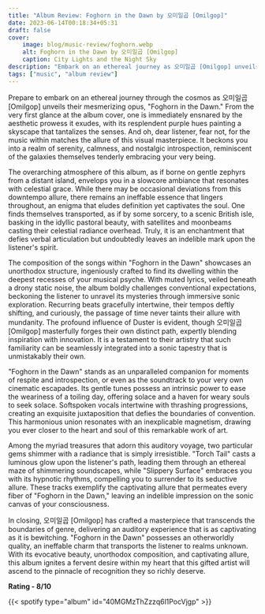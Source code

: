 ```yaml
---
title: "Album Review: Foghorn in the Dawn by 오미일곱 [Omilgop]"
date: 2023-06-14T00:18:34+05:31
draft: false
cover: 
    image: blog/music-review/foghorn.webp
    alt: Foghorn in the Dawn by 오미일곱 [Omilgop]
    caption: City Lights and the Night Sky
description: "Embark on an ethereal journey as 오미일곱 [Omilgop] unveils their mesmerizing opus, Foghorn in the Dawn."
tags: ["music", "album review"]
---
```



Prepare to embark on an ethereal journey through the cosmos as 오미일곱 [Omilgop] unveils their mesmerizing opus, "Foghorn in the Dawn." From the very first glance at the album cover, one is immediately ensnared by the aesthetic prowess it exudes, with its resplendent purple hues painting a skyscape that tantalizes the senses. And oh, dear listener, fear not, for the music within matches the allure of this visual masterpiece. It beckons you into a realm of serenity, calmness, and nostalgic introspection, reminiscent of the galaxies themselves tenderly embracing your very being.

The overarching atmosphere of this album, as if borne on gentle zephyrs from a distant island, envelops you in a slowcore ambiance that resonates with celestial grace. While there may be occasional deviations from this downtempo allure, there remains an ineffable essence that lingers throughout, an enigma that eludes definition yet captivates the soul. One finds themselves transported, as if by some sorcery, to a scenic British isle, basking in the idyllic pastoral beauty, with satellites and moonbeams casting their celestial radiance overhead. Truly, it is an enchantment that defies verbal articulation but undoubtedly leaves an indelible mark upon the listener's spirit.

The composition of the songs within "Foghorn in the Dawn" showcases an unorthodox structure, ingeniously crafted to find its dwelling within the deepest recesses of your musical psyche. With muted lyrics, veiled beneath a drony static noise, the album boldly challenges conventional expectations, beckoning the listener to unravel its mysteries through immersive sonic exploration. Recurring beats gracefully intertwine, their tempos deftly shifting, and curiously, the passage of time never taints their allure with mundanity. The profound influence of Duster is evident, though 오미일곱 [Omilgop] masterfully forges their own distinct path, expertly blending inspiration with innovation. It is a testament to their artistry that such familiarity can be seamlessly integrated into a sonic tapestry that is unmistakably their own.

"Foghorn in the Dawn" stands as an unparalleled companion for moments of respite and introspection, or even as the soundtrack to your very own cinematic escapades. Its gentle tunes possess an intrinsic power to ease the weariness of a toiling day, offering solace and a haven for weary souls to seek solace. Softspoken vocals intertwine with thrashing progressions, creating an exquisite juxtaposition that defies the boundaries of convention. This harmonious union resonates with an inexplicable magnetism, drawing you ever closer to the heart and soul of this remarkable work of art.

Among the myriad treasures that adorn this auditory voyage, two particular gems shimmer with a radiance that is simply irresistible. "Torch Tail" casts a luminous glow upon the listener's path, leading them through an ethereal maze of shimmering soundscapes, while "Slippery Surface" embraces you with its hypnotic rhythms, compelling you to surrender to its seductive allure. These tracks exemplify the captivating allure that permeates every fiber of "Foghorn in the Dawn," leaving an indelible impression on the sonic canvas of your consciousness.

In closing, 오미일곱 [Omilgop] has crafted a masterpiece that transcends the boundaries of genre, delivering an auditory experience that is as captivating as it is bewitching. "Foghorn in the Dawn" possesses an otherworldly quality, an ineffable charm that transports the listener to realms unknown. With its evocative beauty, unorthodox composition, and captivating allure, this album ignites a fervent desire within my heart that this gifted artist will ascend to the pinnacle of recognition they so richly deserve.

**Rating - 8/10**

{{< spotify type="album" id="40MGMzThZzzq6l1PocVjgp" >}}
